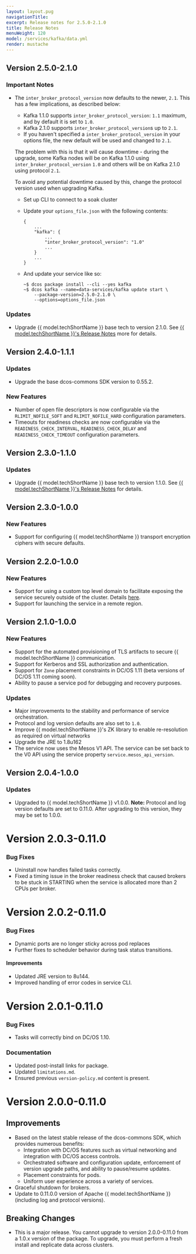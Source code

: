```yaml
---
layout: layout.pug
navigationTitle:
excerpt: Release notes for 2.5.0-2.1.0
title: Release Notes
menuWeight: 120
model: /services/kafka/data.yml
render: mustache
---
```


## Version 2.5.0-2.1.0

### Important Notes

* The `inter_broker_protocol_version` now defaults to the newer, `2.1`. This has a few implications, as described below:

    - Kafka 1.1.0 supports `inter_broker_protocol_version`: `1.1` maximum, and by default it is set to `1.0`.
    - Kafka 2.1.0 supports `inter_broker_protocol_version`s up to `2.1`. 
    - If you haven't specified a `inter_broker_protocol_version` in your options file, the new default will be used and changed to `2.1`.

    The problem with this is that it will cause downtime - during the upgrade, some Kafka nodes will be on Kafka 1.1.0 using `inter_broker_protocol_version` `1.0` and others will be on Kafka 2.1.0 using protocol `2.1`.

    To avoid any potential downtime caused by this, change the protocol version used when upgrading Kafka.

    - Set up CLI to connect to a soak cluster
    - Update your `options_file.json` with the following contents:
        ```
        {
            ...
            "kafka": {
                ...
                "inter_broker_protocol_version": "1.0"
                ...
            }
            ...
        }
        ```

    - And update your service like so:
       ```
       ~$ dcos package install --cli --yes kafka
       ~$ dcos kafka --name=data-services/kafka update start \
           --package-version=2.5.0-2.1.0 \
           --options=options_file.json
       ```

### Updates
- Upgrade {{ model.techShortName }} base tech to version 2.1.0. See [{{ model.techShortName }}'s Release Notes](https://kafka.apache.org/21/documentation.html#upgrade_210_notable) more for details.

## Version 2.4.0-1.1.1

### Updates
- Upgrade the base dcos-commons SDK version to 0.55.2.

### New Features
- Number of open file descriptors is now configurable via the `RLIMIT_NOFILE_SOFT` and `RLIMIT_NOFILE_HARD` configuration parameters.
- Timeouts for readiness checks are now configurable via the `READINESS_CHECK_INTERVAL`, `READINESS_CHECK_DELAY` and `READINESS_CHECK_TIMEOUT` configuration parameters.

## Version 2.3.0-1.1.0

### Updates
- Upgrade {{ model.techShortName }} base tech to version 1.1.0. See [{{ model.techShortName }}'s Release Notes](https://kafka.apache.org/11/documentation.html#upgrade_110_notable) for details.

## Version 2.3.0-1.0.0

### New Features
- Support for configuring {{ model.techShortName }} transport encryption ciphers with secure defaults.

## Version 2.2.0-1.0.0

### New Features
- Support for using a custom top level domain to facilitate exposing the service securely outside of the cluster. Details [here](/services/kafka/2.3.0-1.0.0/security/#securely-exposing-dcos-apache-kafka-outside-the-cluster).
- Support for launching the service in a remote region.

## Version 2.1.0-1.0.0

### New Features
- Support for the automated provisioning of TLS artifacts to secure {{ model.techShortName }} communication.
- Support for Kerberos and SSL authorization and authentication.
- Support for `Zone` placement constraints in DC/OS 1.11 (beta versions of DC/OS 1.11 coming soon).
- Ability to pause a service pod for debugging and recovery purposes.

### Updates
- Major improvements to the stability and performance of service orchestration.
- Protocol and log version defaults are also set to `1.0`.
- Improve {{ model.techShortName }}'s ZK library to enable re-resolution as required on virtual networks
- Upgrade the JRE to 1.8u162
- The service now uses the Mesos V1 API. The service can be set back to the V0 API using the service property `service.mesos_api_version`.

## Version 2.0.4-1.0.0

### Updates
- Upgraded to {{ model.techShortName }} v1.0.0. **Note:** Protocol and log version defaults are set to 0.11.0. After upgrading to this version, they may be set to 1.0.0.

# Version 2.0.3-0.11.0

### Bug Fixes
* Uninstall now handles failed tasks correctly.
* Fixed a timing issue in the broker readiness check that caused brokers to be stuck in STARTING when the service is allocated more than 2 CPUs per broker.

# Version 2.0.2-0.11.0

### Bug Fixes

- Dynamic ports are no longer sticky across pod replaces
- Further fixes to scheduler behavior during task status transitions.

#### Improvements

- Updated JRE version to 8u144.
- Improved handling of error codes in service CLI.

# Version 2.0.1-0.11.0

### Bug Fixes
* Tasks will correctly bind on DC/OS 1.10.

### Documentation
* Updated post-install links for package.
* Updated `limitations.md`.
* Ensured previous `version-policy.md` content is present.

# Version 2.0.0-0.11.0

## Improvements
- Based on the latest stable release of the dcos-commons SDK, which provides numerous benefits:
  - Integration with DC/OS features such as virtual networking and integration with DC/OS access controls.
  - Orchestrated software and configuration update, enforcement of version upgrade paths, and ability to pause/resume updates.
  - Placement constraints for pods.
  - Uniform user experience across a variety of services.
- Graceful shutdown for brokers.
- Update to 0.11.0.0 version of Apache {{ model.techShortName }} (including log and protocol versions).

## Breaking Changes
- This is a major release.  You cannot upgrade to version 2.0.0-0.11.0 from a 1.0.x version of the package. To upgrade, you must perform a fresh install and replicate data across clusters.
